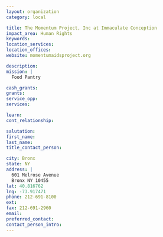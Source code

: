 ```yaml
---
layout: organization
category: local

title: The Momentum Project, Inc at Immaculate Conception
impact_area: Human Rights
keywords: 
location_services: 
location_offices: 
website: momentumaidsproject.org

description: 
mission: |
  Food Pantry

cash_grants: 
grants: 
service_opp: 
services: 

learn: 
cont_relationship: 

salutation: 
first_name: 
last_name: 
title_contact_person: 

city: Bronx
state: NY
address: |
  601 Melrose Avenue  
  Bronx NY 10455
lat: 40.816762
lng: -73.917471
phone: 212-691-8100
ext: 
fax: 212-691-2960
email: 
preferred_contact: 
contact_person_intro: 
---
```

